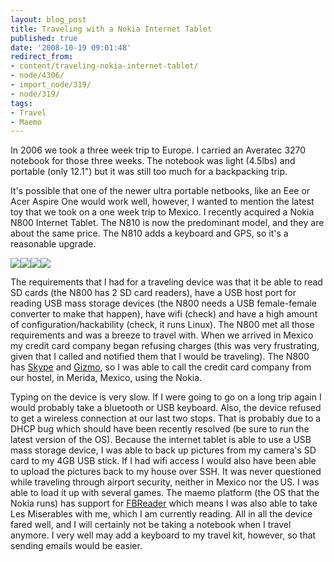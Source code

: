 ```yaml
---
layout: blog_post
title: Traveling with a Nokia Internet Tablet
published: true
date: '2008-10-19 09:01:48'
redirect_from:
- content/traveling-nokia-internet-tablet/
- node/4306/
- import_node/319/
- node/319/
tags:
- Travel
- Maemo
---
```


In 2006 we took a three week trip to Europe. I carried an Averatec 3270 notebook for those three weeks. The notebook was light (4.5lbs) and portable (only 12.1") but it was still too much for a backpacking trip. 

It's possible that one of the newer ultra portable netbooks, like an Eee or Acer Aspire One would work well, however, I wanted to mention the latest toy that we took on a one week trip to Mexico. I recently acquired a Nokia N800 Internet Tablet. The N810 is now the predominant model, and they are about the same price. The N810 adds a keyboard and GPS, so it's a reasonable upgrade.

 [![](/files/images/n800_1.jpg)](http://www.amazon.com/gp/product/B000MK4GGM?ie=UTF8&tag=empcra-20&linkCode=as2&camp=1789&creative=390957&creativeASIN=B000MK4GGM)![](http://www.assoc-amazon.com/e/ir?t=empcra-20&l=as2&o=1&a=B000MK4GGM)[![](/files/images/N810.jpg)](http://www.amazon.com/gp/product/B000Y4AH3C?ie=UTF8&tag=empcra-20&linkCode=as2&camp=1789&creative=390957&creativeASIN=B000Y4AH3C)![](http://www.assoc-amazon.com/e/ir?t=empcra-20&l=as2&o=1&a=B000Y4AH3C) 
 
 The requirements that I had for a traveling device was that it be able to read SD cards (the N800 has 2 SD card readers), have a USB host port for reading USB mass storage devices (the N800 needs a USB female-female converter to make that happen), have wifi (check) and have a high amount of configuration/hackability (check, it runs Linux). The N800 met all those requirements and was a breeze to travel with. When we arrived in Mexico my credit card company began refusing charges (this was very frustrating, given that I called and notified them that I would be traveling). The N800 has [Skype](http://skype.com) and [Gizmo](http://www.gizmoproject.com), so I was able to call the credit card company from our hostel, in Merida, Mexico, using the Nokia. 
 
 Typing on the device is very slow. If I were going to go on a long trip again I would probably take a bluetooth or USB keyboard. Also, the device refused to get a wireless connection at our last two stops. That is probably due to a DHCP bug which should have been recently resolved (be sure to run the latest version of the OS). Because the internet tablet is able to use a USB mass storage device, I was able to back up pictures from my camera's SD card to my 4GB USB stick. If I had wifi access I would also have been able to upload the pictures back to my house over SSH. It was never questioned while traveling through airport security, neither in Mexico nor the US. I was able to load it up with several games. The maemo platform (the OS that the Nokia runs) has support for [FBReader](http://www.fbreader.org/) which means I was also able to take Les Miserables with me, which I am currently reading. All in all the device fared well, and I will certainly not be taking a notebook when I travel anymore. I very well may add a keyboard to my travel kit, however, so that sending emails would be easier.
